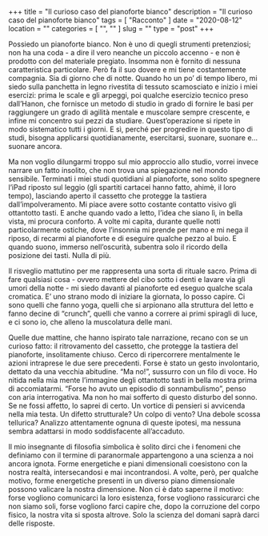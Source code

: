 +++
title = "Il curioso caso del pianoforte bianco"
description = "Il curioso caso del pianoforte bianco"
tags = [ "Racconto" ]
date = "2020-08-12"
location = ""
categories = [
  "",
  ""
]
slug = ""
type = "post"
+++

Possiedo un pianoforte bianco. Non è uno di quegli strumenti pretenziosi; non ha una coda - a dire il vero neanche un piccolo accenno - e non è prodotto con del materiale pregiato. Insomma non è fornito di nessuna caratteristica particolare. Però fa il suo dovere e mi tiene costantemente compagnia. Sia di giorno che di notte. Quando ho un po’ di tempo libero, mi siedo sulla panchetta in legno rivestita di tessuto scamosciato e inizio i miei esercizi: prima le scale e gli arpeggi, poi qualche esercizio tecnico preso dall’Hanon, che fornisce un metodo di studio in grado di fornire le basi per raggiungere un grado di agilità mentale e muscolare sempre crescente, e infine mi concentro sui pezzi da studiare. Quest’operazione si ripete in modo sistematico tutti i giorni. E sì, perché per progredire in questo tipo di studi, bisogna applicarsi quotidianamente, esercitarsi, suonare, suonare e…suonare ancora.

Ma non voglio dilungarmi troppo sul mio approccio allo studio, vorrei invece narrare un fatto insolito, che non trova una spiegazione nel mondo sensibile. Terminati i miei studi quotidiani al pianoforte, sono solito spegnere l’iPad riposto sul leggio (gli spartiti cartacei hanno fatto, ahimè, il loro tempo), lasciando aperto il cassetto che protegge la tastiera dall’impolveramento. Mi piace avere sotto costante contatto visivo gli ottantotto tasti. E anche quando vado a letto, l’idea che siano lì, in bella vista, mi procura conforto. A volte mi capita, durante quelle notti particolarmente ostiche, dove l’insonnia mi prende per mano e mi nega il riposo, di recarmi al pianoforte e di eseguire qualche pezzo al buio. E quando suono, immerso nell’oscurità, subentra solo il ricordo della posizione dei tasti. Nulla di più. 

Il risveglio mattutino per me rappresenta una sorta di rituale sacro. Prima di fare qualsiasi cosa - ovvero mettere del cibo sotto i denti e lavare via gli umori della notte - mi siedo davanti al pianoforte ed eseguo qualche scala cromatica. E’ uno strano modo di iniziare la giornata, lo posso capire. Ci sono quelli che fanno yoga, quelli che si arpionano alla struttura del letto e fanno decine di “crunch”, quelli che vanno a correre ai primi spiragli di luce, e ci sono io, che alleno la muscolatura delle mani.  

Quelle due mattine, che hanno ispirato tale narrazione, recano con se un curioso fatto: il ritrovamento del cassetto, che protegge la tastiera del pianoforte, insolitamente chiuso. Cerco di ripercorrere mentalmente le azioni intraprese le due sere precedenti. Forse è stato un gesto involontario, dettato da una vecchia abitudine. “Ma no!”, sussurro con un filo di voce. Ho nitida nella mia mente l’immagine  degli ottantotto tasti in bella mostra prima di accomiatarmi.  “Forse ho avuto un episodio di sonnambulismo”, penso con aria interrogativa. Ma non ho mai sofferto di questo disturbo del sonno. Se ne fossi affetto, lo saprei di certo. Un vortice di pensieri si avvicenda nella mia testa.  Un difetto strutturale? Un colpo di vento? Una debole scossa tellurica?  Analizzo attentamente ognuna di queste ipotesi, ma nessuna sembra adattarsi in modo soddisfacente all’accaduto.  

Il mio insegnante di filosofia simbolica è solito dirci che i fenomeni che definiamo con il termine di paranormale appartengono a una scienza a noi ancora ignota. Forme energetiche e piani dimensionali coesistono con la nostra realtà, intersecandosi e mai incontrandosi. A volte, però, per qualche motivo, forme energetiche presenti in un diverso piano dimensionale possono valicare la nostra dimensione. Non ci è dato saperne il motivo: forse vogliono comunicarci la loro esistenza, forse vogliono rassicurarci che non siamo soli, forse vogliono farci capire che, dopo la corruzione del corpo fisico, la nostra vita si sposta altrove. Solo la scienza del domani saprà darci delle risposte. 


